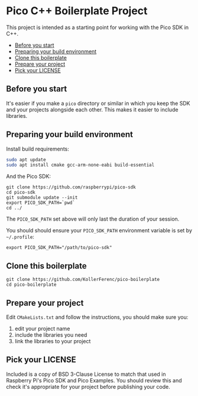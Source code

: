 # Pico C++ Boilerplate Project <!-- omit in toc -->

This project is intended as a starting point for working with the Pico SDK in C++.

- [Before you start](#before-you-start)
- [Preparing your build environment](#preparing-your-build-environment)
- [Clone this boilerplate](#clone-this-boilerplate)
- [Prepare your project](#prepare-your-project)
- [Pick your LICENSE](#pick-your-license)

## Before you start

It's easier if you make a `pico` directory or similar in which you keep the SDK and your projects alongside each other. This makes it easier to include libraries.

## Preparing your build environment

Install build requirements:

```bash
sudo apt update
sudo apt install cmake gcc-arm-none-eabi build-essential
```

And the Pico SDK:

```
git clone https://github.com/raspberrypi/pico-sdk
cd pico-sdk
git submodule update --init
export PICO_SDK_PATH=`pwd`
cd ../
```

The `PICO_SDK_PATH` set above will only last the duration of your session.

You should should ensure your `PICO_SDK_PATH` environment variable is set by `~/.profile`:

```
export PICO_SDK_PATH="/path/to/pico-sdk"
```

## Clone this boilerplate

```
git clone https://github.com/KollerFerenc/pico-boilerplate
cd pico-boilerplate
```

## Prepare your project

Edit `CMakeLists.txt` and follow the instructions, you should make sure you:

1. edit your project name
2. include the libraries you need
2. link the libraries to your project

## Pick your LICENSE

Included is a copy of BSD 3-Clause License to match that used in Raspberry Pi's Pico SDK and Pico Examples. You should review this and check it's appropriate for your project before publishing your code.

